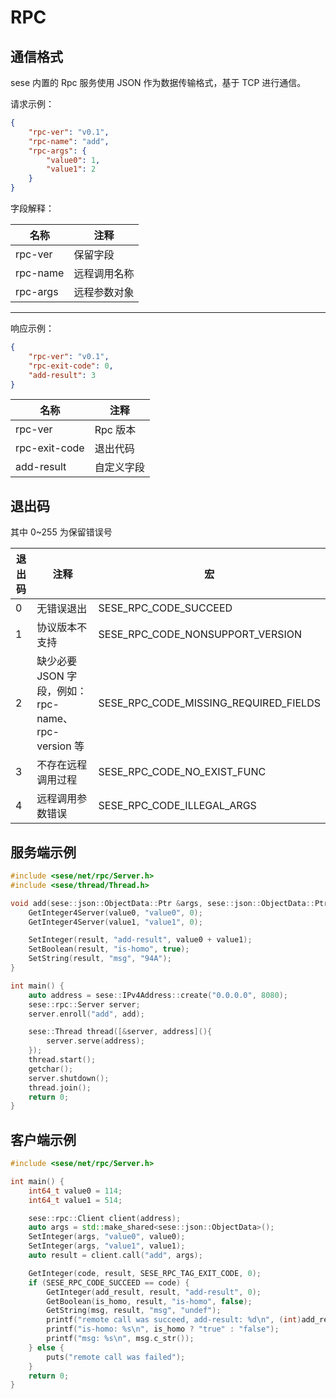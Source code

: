 # RPC

## 通信格式

sese 内置的 Rpc 服务使用 JSON 作为数据传输格式，基于 TCP 进行通信。

请求示例：

```json
{
    "rpc-ver": "v0.1",
    "rpc-name": "add",
    "rpc-args": {
        "value0": 1,
        "value1": 2
    }
}
```

字段解释：

| 名称     | 注释         |
| -------- | ------------ |
| rpc-ver  | 保留字段     |
| rpc-name | 远程调用名称 |
| rpc-args | 远程参数对象 |

---

响应示例：

```json
{
    "rpc-ver": "v0.1",
    "rpc-exit-code": 0,
    "add-result": 3
}
```

| 名称          | 注释       |
| ------------- | ---------- |
| rpc-ver       | Rpc 版本   |
| rpc-exit-code | 退出代码   |
| add-result    | 自定义字段 |

## 退出码

其中 0~255 为保留错误号

| 退出码 | 注释                                               | 宏                                    |
| ------ | -------------------------------------------------- | ------------------------------------- |
| 0      | 无错误退出                                         | SESE_RPC_CODE_SUCCEED                 |
| 1      | 协议版本不支持                                     | SESE_RPC_CODE_NONSUPPORT_VERSION      |
| 2      | 缺少必要 JSON 字段，例如：rpc-name、rpc-version 等 | SESE_RPC_CODE_MISSING_REQUIRED_FIELDS |
| 3      | 不存在远程调用过程                                 | SESE_RPC_CODE_NO_EXIST_FUNC           |
| 4      | 远程调用参数错误                                   | SESE_RPC_CODE_ILLEGAL_ARGS            |

## 服务端示例

```c++
#include <sese/net/rpc/Server.h>
#include <sese/thread/Thread.h>

void add(sese::json::ObjectData::Ptr &args, sese::json::ObjectData::Ptr &result) {
    GetInteger4Server(value0, "value0", 0);
    GetInteger4Server(value1, "value1", 0);

    SetInteger(result, "add-result", value0 + value1);
    SetBoolean(result, "is-homo", true);
    SetString(result, "msg", "94A");
}

int main() {
    auto address = sese::IPv4Address::create("0.0.0.0", 8080);
    sese::rpc::Server server;
    server.enroll("add", add);

    sese::Thread thread([&server, address](){
        server.serve(address);
    });
    thread.start();
    getchar();
    server.shutdown();
    thread.join();
    return 0;
}
```

## 客户端示例

```c++
#include <sese/net/rpc/Server.h>

int main() {
    int64_t value0 = 114;
    int64_t value1 = 514;

    sese::rpc::Client client(address);
    auto args = std::make_shared<sese::json::ObjectData>();
    SetInteger(args, "value0", value0);
    SetInteger(args, "value1", value1);
    auto result = client.call("add", args);

    GetInteger(code, result, SESE_RPC_TAG_EXIT_CODE, 0);
    if (SESE_RPC_CODE_SUCCEED == code) {
        GetInteger(add_result, result, "add-result", 0);
        GetBoolean(is_homo, result, "is-homo", false);
        GetString(msg, result, "msg", "undef");
        printf("remote call was succeed, add-result: %d\n", (int)add_result);
        printf("is-homo: %s\n", is_homo ? "true" : "false");
        printf("msg: %s\n", msg.c_str());
    } else {
        puts("remote call was failed");
    }
    return 0;
}
```

